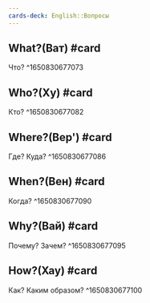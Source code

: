 ```yaml
---
cards-deck: English::Вопросы
---
```


## What?(Ват) #card 
Что? 
^1650830677073

## Who?(Ху) #card 
Кто?
^1650830677082

## Where?(Вер') #card 
Где? Куда? 
^1650830677086

## When?(Вен) #card 
Когда? 
^1650830677090

## Why?(Вай) #card 
Почему? Зачем? 
^1650830677095

## How?(Хау) #card 
Как? Каким образом?
^1650830677100

